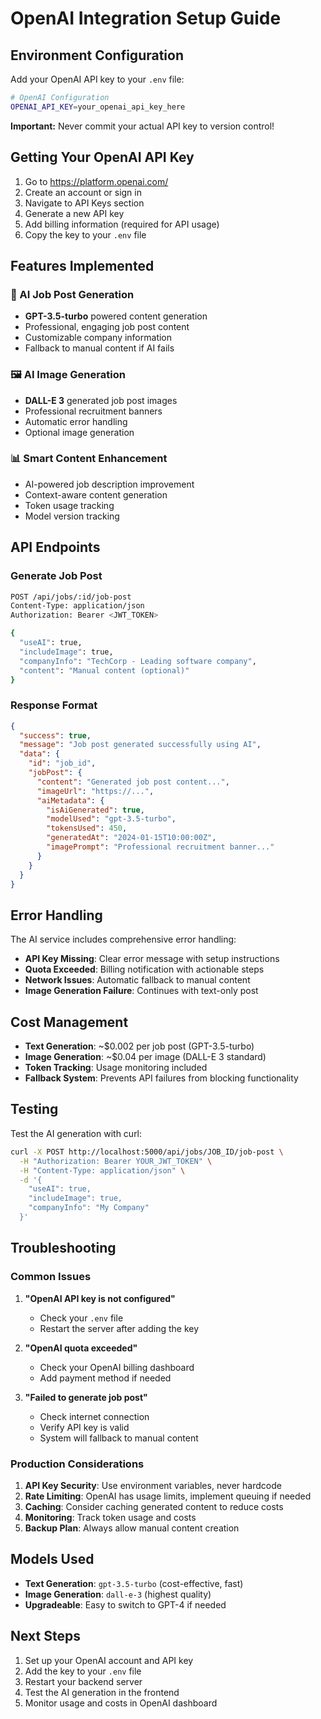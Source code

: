 # OpenAI Integration Setup Guide

## Environment Configuration

Add your OpenAI API key to your `.env` file:

```bash
# OpenAI Configuration
OPENAI_API_KEY=your_openai_api_key_here
```

**Important:** Never commit your actual API key to version control!

## Getting Your OpenAI API Key

1. Go to https://platform.openai.com/
2. Create an account or sign in
3. Navigate to API Keys section
4. Generate a new API key
5. Add billing information (required for API usage)
6. Copy the key to your `.env` file

## Features Implemented

### 🤖 AI Job Post Generation
- **GPT-3.5-turbo** powered content generation
- Professional, engaging job post content
- Customizable company information
- Fallback to manual content if AI fails

### 🖼️ AI Image Generation  
- **DALL-E 3** generated job post images
- Professional recruitment banners
- Automatic error handling
- Optional image generation

### 📊 Smart Content Enhancement
- AI-powered job description improvement
- Context-aware content generation
- Token usage tracking
- Model version tracking

## API Endpoints

### Generate Job Post
```bash
POST /api/jobs/:id/job-post
Content-Type: application/json
Authorization: Bearer <JWT_TOKEN>

{
  "useAI": true,
  "includeImage": true,
  "companyInfo": "TechCorp - Leading software company",
  "content": "Manual content (optional)"
}
```

### Response Format
```json
{
  "success": true,
  "message": "Job post generated successfully using AI",
  "data": {
    "id": "job_id",
    "jobPost": {
      "content": "Generated job post content...",
      "imageUrl": "https://...",
      "aiMetadata": {
        "isAiGenerated": true,
        "modelUsed": "gpt-3.5-turbo",
        "tokensUsed": 450,
        "generatedAt": "2024-01-15T10:00:00Z",
        "imagePrompt": "Professional recruitment banner..."
      }
    }
  }
}
```

## Error Handling

The AI service includes comprehensive error handling:

- **API Key Missing**: Clear error message with setup instructions
- **Quota Exceeded**: Billing notification with actionable steps  
- **Network Issues**: Automatic fallback to manual content
- **Image Generation Failure**: Continues with text-only post

## Cost Management

- **Text Generation**: ~$0.002 per job post (GPT-3.5-turbo)
- **Image Generation**: ~$0.04 per image (DALL-E 3 standard)
- **Token Tracking**: Usage monitoring included
- **Fallback System**: Prevents API failures from blocking functionality

## Testing

Test the AI generation with curl:

```bash
curl -X POST http://localhost:5000/api/jobs/JOB_ID/job-post \
  -H "Authorization: Bearer YOUR_JWT_TOKEN" \
  -H "Content-Type: application/json" \
  -d '{
    "useAI": true,
    "includeImage": true,
    "companyInfo": "My Company"
  }'
```

## Troubleshooting

### Common Issues

1. **"OpenAI API key is not configured"**
   - Check your `.env` file
   - Restart the server after adding the key

2. **"OpenAI quota exceeded"**
   - Check your OpenAI billing dashboard
   - Add payment method if needed

3. **"Failed to generate job post"**
   - Check internet connection
   - Verify API key is valid
   - System will fallback to manual content

### Production Considerations

1. **API Key Security**: Use environment variables, never hardcode
2. **Rate Limiting**: OpenAI has usage limits, implement queuing if needed
3. **Caching**: Consider caching generated content to reduce costs
4. **Monitoring**: Track token usage and costs
5. **Backup Plan**: Always allow manual content creation

## Models Used

- **Text Generation**: `gpt-3.5-turbo` (cost-effective, fast)
- **Image Generation**: `dall-e-3` (highest quality)
- **Upgradeable**: Easy to switch to GPT-4 if needed

## Next Steps

1. Set up your OpenAI account and API key
2. Add the key to your `.env` file  
3. Restart your backend server
4. Test the AI generation in the frontend
5. Monitor usage and costs in OpenAI dashboard
